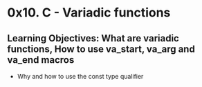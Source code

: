 # 0x10. C - Variadic functions

## Learning Objectives: What are variadic functions, How to use va_start, va_arg and va_end macros

* Why and how to use the const type qualifier
